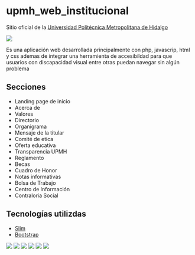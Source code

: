 # upmh_web_institucional
Sitio oficial de la <a href="http://www.upmetropolitana.edu.mx/"> Universidad Politécnica Metropolitana de Hidalgo </a>

<img src="http://www.upmetropolitana.edu.mx/template/assets/img/logos-oficiales/logo2.jpg">

<p> Es una aplicación web desarrollada principalmente con php, javascrip, html y css ademas de integrar una herramienta de accesibildad para que usuarios con discapacidad visual entre otras puedan navegar sin algún problema </p>

<h2> Secciones </h2>

<ul>
  <li> Landing page de inicio</li>
  <li> Acerca de </li>
  <li> Valores </li>
  <li> Directorio </li>
  <li> Organigrama </li>
  <li> Mensaje de la titular </li>
  <li> Comité de etica </li>
  
  <li> Oferta educativa</li>
  
  <li> Transparencia UPMH</li>
  
  <li> Reglamento </li>
  <li> Becas </li>
  <li> Cuadro de Honor </li>
  <li> Notas informativas </li>
  <li> Bolsa de Trabajo </li>
  <li> Centro de Información </li>
  <li> Contraloria Social</li>
</ul>

<h2> Tecnologías utilizdas </h2>

<ul>
  <li><a href="https://www.slimframework.com/"> Slim </a></li>
  <li><a href="https://getbootstrap.com/docs/4.3/getting-started/introduction/"> Bootstrap </a></li>
</ul>

<img src="http://www.upmetropolitana.edu.mx/template/assets/img/capturas/Captura%20de%20pantalla%20(269).png">

<img src="http://www.upmetropolitana.edu.mx/template/assets/img/capturas/5.png">

<img src="http://www.upmetropolitana.edu.mx/template/assets/img/capturas/6.jpg">

<img src="http://www.upmetropolitana.edu.mx/template/assets/img/capturas/2.png">

<img src="http://www.upmetropolitana.edu.mx/template/assets/img/capturas/4.png">

<img src="http://www.upmetropolitana.edu.mx/template/assets/img/capturas/3.png"> 
